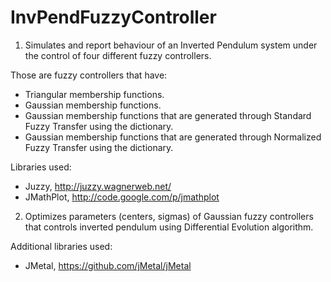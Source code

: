 # InvPendFuzzyController

1) Simulates and report behaviour of an Inverted Pendulum system under the control of four different fuzzy controllers.

Those are fuzzy controllers that have:

- Triangular membership functions.
- Gaussian membership functions.
- Gaussian membership functions that are generated through Standard Fuzzy Transfer using the dictionary.
- Gaussian membership functions that are generated through Normalized Fuzzy Transfer using the dictionary.

Libraries used:

- Juzzy, http://juzzy.wagnerweb.net/
- JMathPlot, http://code.google.com/p/jmathplot


2) Optimizes parameters (centers, sigmas) of Gaussian fuzzy controllers that controls inverted pendulum using Differential Evolution algorithm.

Additional libraries used:

- JMetal, https://github.com/jMetal/jMetal
